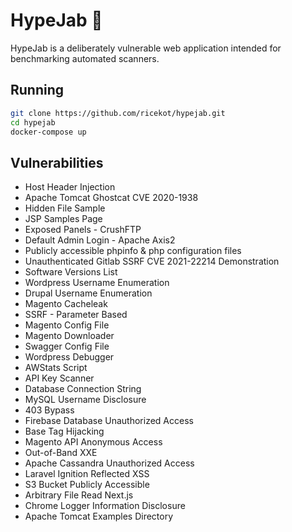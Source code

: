 # HypeJab 💉

HypeJab is a deliberately vulnerable web application intended for benchmarking automated scanners.

## Running

```bash
git clone https://github.com/ricekot/hypejab.git
cd hypejab
docker-compose up
```
## Vulnerabilities

- Host Header Injection
- Apache Tomcat Ghostcat CVE 2020-1938
- Hidden File Sample
- JSP Samples Page
- Exposed Panels - CrushFTP
- Default Admin Login - Apache Axis2
- Publicly accessible phpinfo & php configuration files
- Unauthenticated Gitlab SSRF CVE 2021-22214 Demonstration
- Software Versions List
- Wordpress Username Enumeration
- Drupal Username Enumeration
- Magento Cacheleak
- SSRF - Parameter Based
- Magento Config File
- Magento Downloader
- Swagger Config File
- Wordpress Debugger
- AWStats Script
- API Key Scanner
- Database Connection String
- MySQL Username Disclosure
- 403 Bypass
- Firebase Database Unauthorized Access
- Base Tag Hijacking
- Magento API Anonymous Access
- Out-of-Band XXE
- Apache Cassandra Unauthorized Access
- Laravel Ignition Reflected XSS
- S3 Bucket Publicly Accessible
- Arbitrary File Read Next.js
- Chrome Logger Information Disclosure
- Apache Tomcat Examples Directory